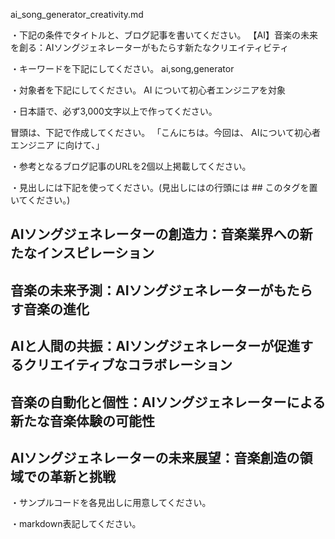 ai_song_generator_creativity.md

・下記の条件でタイトルと、ブログ記事を書いてください。
【AI】音楽の未来を創る：AIソングジェネレーターがもたらす新たなクリエイティビティ

・キーワードを下記にしてください。
ai,song,generator

・対象者を下記にしてください。
  AI について初心者エンジニアを対象


・日本語で、必ず3,000文字以上で作ってください。

冒頭は、下記で作成してください。
「こんにちは。今回は、
AIについて初心者エンジニア
に向けて、」

・参考となるブログ記事のURLを2個以上掲載してください。

・見出しには下記を使ってください。(見出しにはの行頭には ## このタグを置いてください。)
## AIソングジェネレーターの創造力：音楽業界への新たなインスピレーション
## 音楽の未来予測：AIソングジェネレーターがもたらす音楽の進化
## AIと人間の共振：AIソングジェネレーターが促進するクリエイティブなコラボレーション
## 音楽の自動化と個性：AIソングジェネレーターによる新たな音楽体験の可能性
## AIソングジェネレーターの未来展望：音楽創造の領域での革新と挑戦

・サンプルコードを各見出しに用意してください。

・markdown表記してください。

